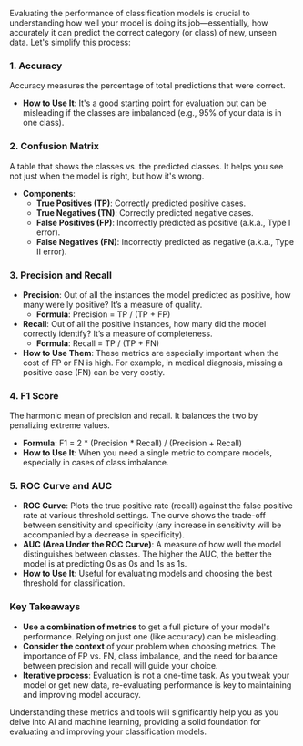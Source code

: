 Evaluating the performance of classification models is crucial to understanding how well your model is doing its job—essentially, how accurately it can predict the correct category (or class) of new, unseen data. Let's simplify this process:

### 1. **Accuracy**

  Accuracy measures the percentage of total predictions that were correct.
- **How to Use It**: It's a good starting point for evaluation but can be misleading if the classes are imbalanced (e.g., 95% of your data is in one class).

### 2. **Confusion Matrix**

  A table that shows the  classes vs. the predicted classes. It helps you see not just when the model is right, but how it's wrong.
- **Components**:
  - **True Positives (TP)**: Correctly predicted positive cases.
  - **True Negatives (TN)**: Correctly predicted negative cases.
  - **False Positives (FP)**: Incorrectly predicted as positive (a.k.a., Type I error).
  - **False Negatives (FN)**: Incorrectly predicted as negative (a.k.a., Type II error).

### 3. **Precision and Recall**

- **Precision**: Out of all the instances the model predicted as positive, how many were ly positive? It’s a measure of quality.
  - **Formula**: Precision = TP / (TP + FP)
- **Recall**: Out of all the  positive instances, how many did the model correctly identify? It’s a measure of completeness.
  - **Formula**: Recall = TP / (TP + FN)
- **How to Use Them**: These metrics are especially important when the cost of FP or FN is high. For example, in medical diagnosis, missing a positive case (FN) can be very costly.

### 4. **F1 Score**

  The harmonic mean of precision and recall. It balances the two by penalizing extreme values.
  - **Formula**: F1 = 2 * (Precision * Recall) / (Precision + Recall)
- **How to Use It**: When you need a single metric to compare models, especially in cases of class imbalance.

### 5. **ROC Curve and AUC**

- **ROC Curve**: Plots the true positive rate (recall) against the false positive rate at various threshold settings. The curve shows the trade-off between sensitivity and specificity (any increase in sensitivity will be accompanied by a decrease in specificity).
- **AUC (Area Under the ROC Curve)**: A measure of how well the model distinguishes between classes. The higher the AUC, the better the model is at predicting 0s as 0s and 1s as 1s.
- **How to Use It**: Useful for evaluating models and choosing the best threshold for classification.

### Key Takeaways

- **Use a combination of metrics** to get a full picture of your model's performance. Relying on just one (like accuracy) can be misleading.
- **Consider the context** of your problem when choosing metrics. The importance of FP vs. FN, class imbalance, and the need for balance between precision and recall will guide your choice.
- **Iterative process**: Evaluation is not a one-time task. As you tweak your model or get new data, re-evaluating performance is key to maintaining and improving model accuracy.

Understanding these metrics and tools will significantly help you as you delve into AI and machine learning, providing a solid foundation for evaluating and improving your classification models.
